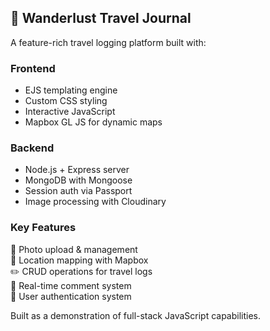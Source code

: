 ## 🚀 Wanderlust Travel Journal
A feature-rich travel logging platform built with:

### Frontend
- EJS templating engine
- Custom CSS styling
- Interactive JavaScript
- Mapbox GL JS for dynamic maps

### Backend
- Node.js + Express server
- MongoDB with Mongoose
- Session auth via Passport
- Image processing with Cloudinary

### Key Features
📸 Photo upload & management  
📍 Location mapping with Mapbox  
✏️ CRUD operations for travel logs  
💬 Real-time comment system  
🔐 User authentication system  

Built as a demonstration of full-stack JavaScript capabilities.
